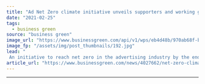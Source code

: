 ```yaml
---
title: "Ad Net Zero climate initiative unveils supporters and working groups"
date: "2021-02-25"
tags: 
  - business green
source: "business green"
image_url: "https://www.businessgreen.com/api/v1/wps/eb4d48b/970ab68f-b068-4895-a61a-6befe76a4c21/3/iStock-525568423-185x114.jpg"
image_fp: "/assets/img/post_thumbnails/192.jpg"
lead: "
 An initiative to reach net zero in the advertising industry by the end of 2030 today provided further details of how it will enact its action plan, which was published last year ..."
article_url: "https://www.businessgreen.com/news/4027662/net-zero-climate-initiative-unveils-supporters"
---
```


---
